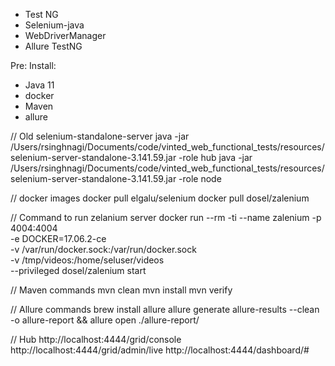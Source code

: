 - Test NG
- Selenium-java
- WebDriverManager
- Allure TestNG

Pre:
Install:
- Java 11
- docker
- Maven
- allure



// Old selenium-standalone-server
java -jar /Users/rsinghnagi/Documents/code/vinted_web_functional_tests/resources/selenium-server-standalone-3.141.59.jar -role hub
java -jar /Users/rsinghnagi/Documents/code/vinted_web_functional_tests/resources/selenium-server-standalone-3.141.59.jar -role node

// docker images
docker pull elgalu/selenium
docker pull dosel/zalenium

// Command to run zelanium server
docker run --rm -ti --name zalenium -p 4004:4004 \
      -e DOCKER=17.06.2-ce \
      -v /var/run/docker.sock:/var/run/docker.sock \
      -v /tmp/videos:/home/seluser/videos \
      --privileged dosel/zalenium start

// Maven commands
mvn clean
mvn install
mvn verify

// Allure commands
brew install allure
allure generate allure-results --clean -o allure-report && allure open ./allure-report/

// Hub
http://localhost:4444/grid/console
http://localhost:4444/grid/admin/live
http://localhost:4444/dashboard/#
